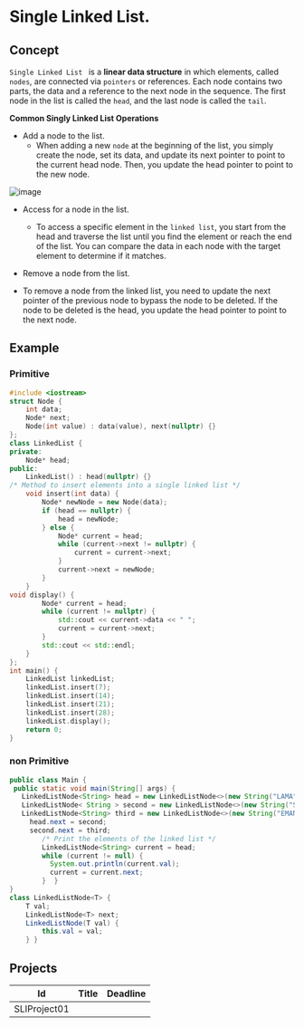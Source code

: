 # Single Linked List.

## Concept 

`Single Linked List ` is a **linear data structure** in which elements, called `nodes`, are connected via `pointers` or references. Each node contains two parts, the data and a reference to the next node in the sequence. The first node in the list is called the `head`, and the last node is called the `tail`.

**Common Singly Linked List Operations**

* Add a node to the list.
    * When adding a new `node` at the beginning of the list, you simply create the node, set its data, and update its next pointer to point to the current head 
      node. Then, you update the head pointer to point to the new node.
      
![image](https://github.com/SAFCSP-Team/data-structures-and-algorithms-bootcamp/assets/148945652/c8720b15-54f6-41c3-bfdf-c070b9e8b4b0)

* Access for a node in the list.
    * To access a specific element in the `linked list`, you start from the head and traverse the list until you find the element or reach the end of the list. 
      You can compare the data in each node with the target element to determine if it matches.

* Remove a node from the list.
* To remove a node from the linked list, you need to update the next pointer of the previous node to bypass the node to be deleted. If the node to be deleted is the head, you update the head pointer to point to the next node.
  
## Example 

### Primitive 
```c++
#include <iostream>
struct Node {
    int data;
    Node* next;
    Node(int value) : data(value), next(nullptr) {}
};
class LinkedList {
private:
    Node* head;
public:
    LinkedList() : head(nullptr) {}
/* Method to insert elements into a single linked list */
    void insert(int data) {
        Node* newNode = new Node(data);
        if (head == nullptr) {
            head = newNode;
        } else {
            Node* current = head;
            while (current->next != nullptr) {
                current = current->next;
            }
            current->next = newNode;
        }
    }
void display() {
        Node* current = head;
        while (current != nullptr) {
            std::cout << current->data << " ";
            current = current->next;
        }
        std::cout << std::endl;
    }
};
int main() {
    LinkedList linkedList;
    linkedList.insert(7);
    linkedList.insert(14);
    linkedList.insert(21);
    linkedList.insert(28);
    linkedList.display();
    return 0;
}
```


### non Primitive
```java
public class Main {
 public static void main(String[] args) {
   LinkedListNode<String> head = new LinkedListNode<>(new String("LAMA"));
   LinkedListNode< String > second = new LinkedListNode<>(new String("SARA"));
   LinkedListNode<String> third = new LinkedListNode<>(new String("EMAN"));
     head.next = second;
     second.next = third;
        /* Print the elements of the linked list */
        LinkedListNode<String> current = head;
        while (current != null) {
          System.out.println(current.val);
          current = current.next;
        }  }
}
class LinkedListNode<T> {
    T val;
    LinkedListNode<T> next;
    LinkedListNode(T val) {
        this.val = val;
    } }
```
## Projects


| Id      | Title          | Deadline |
| ------- | -------------- | -------- |
| SLIProject01|                |          |


